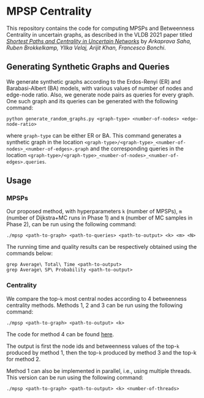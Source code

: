 # MPSP Centrality

This repository contains the code for computing MPSPs and Betweenness Centrality in uncertain graphs, as described in the VLDB 2021 paper titled [_Shortest Paths and Centrality in Uncertain Networks_](http://www.vldb.org/pvldb/vol14/p1188-khan.pdf) by _Arkaprava Saha, Ruben Brokkelkamp, Yllka Velaj, Arijit Khan, Francesco Bonchi_.

## Generating Synthetic Graphs and Queries

We generate synthetic graphs according to the Erdos-Renyi (ER) and Barabasi-Albert (BA) models, with various values of number of nodes and edge-node ratio. Also, we generate node pairs as queries for every graph. One such graph and its queries can be generated with the following command:
```
python generate_random_graphs.py <graph-type> <number-of-nodes> <edge-node-ratio>
```
where `graph-type` can be either ER or BA. This command generates a synthetic graph in the location `<graph-type>/<graph-type>_<number-of-nodes>_<number-of-edges>.graph` and the corresponding queries in the location `<graph-type>/<graph-type>_<number-of-nodes>_<number-of-edges>.queries`.

## Usage

### MPSPs

Our proposed method, with hyperparameters `k` (number of MPSPs), `m` (number of Dijkstra+MC runs in Phase 1) and `N` (number of MC samples in Phase 2), can be run using the following command:
```
./mpsp <path-to-graph> <path-to-queries> <path-to-output> <k> <m> <N>
```

The running time and quality results can be respectively obtained using the commands below:
```
grep Average\ Total\ Time <path-to-output>
grep Average\ SP\ Probability <path-to-output>
```

### Centrality

We compare the top-`k` most central nodes according to 4 betweenness centrality methods. Methods 1, 2 and 3 can be run using the following command:
```
./mpsp <path-to-graph> <path-to-output> <k>
```
The code for method 4 can be found [here](https://github.com/XNetLab/ProbGraphBetwn).

The output is first the node ids and betweenness values of the top-`k` produced by method 1, then the top-`k` produced by method 3 and the top-k for method 2.

Method 1 can also be implemented in parallel, i.e., using multiple threads. This version can be run using the following command:
```
./mpsp <path-to-graph> <path-to-output> <k> <number-of-threads>
```

